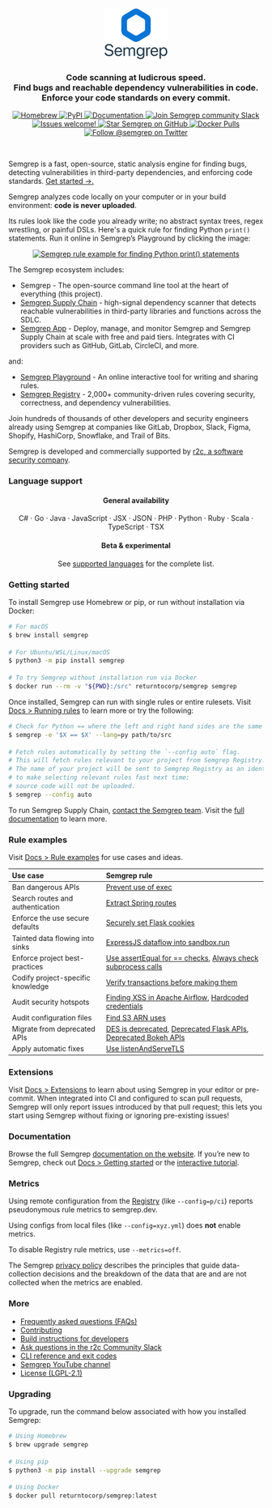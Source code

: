 </br>
<p align="center">
    <a href="https://semgrep.dev"><img src="https://raw.githubusercontent.com/returntocorp/semgrep/develop/semgrep.svg" height="100" alt="Semgrep logo"/></a>
</p>
<h3 align="center">
  Code scanning at ludicrous speed.
  </br>
  Find bugs and reachable dependency vulnerabilities in code.
  <br />Enforce your code standards on every commit.
</h3>
<p align="center">
  <a href="https://formulae.brew.sh/formula/semgrep">
    <img src="https://img.shields.io/homebrew/v/semgrep?style=flat-square" alt="Homebrew" />
  </a>
  <a href="https://pypi.org/project/semgrep/">
    <img alt="PyPI" src="https://img.shields.io/pypi/v/semgrep?style=flat-square&color=blue">
  </a>
  <a href="https://semgrep.dev/docs/">
      <img src="https://img.shields.io/badge/docs-semgrep.dev-purple?style=flat-square" alt="Documentation" />
  </a>
  <a href="https://r2c.dev/slack">
    <img src="https://img.shields.io/badge/slack-1.2k%20members-green?style=flat-square" alt="Join Semgrep community Slack" />
  </a>
  <a href="https://github.com/returntocorp/semgrep/issues/new/choose">
    <img src="https://img.shields.io/badge/issues-welcome-green?style=flat-square" alt="Issues welcome!" />
  </a>
  <a href="https://github.com/returntocorp/semgrep#readme">
    <img src="https://img.shields.io/github/stars/returntocorp/semgrep?label=GitHub%20Stars&style=flat-square" alt="Star Semgrep on GitHub" />
  </a>
  <a href="https://hub.docker.com/r/returntocorp/semgrep">
    <img src="https://img.shields.io/docker/pulls/returntocorp/semgrep.svg?style=flat-square" alt="Docker Pulls" />
  </a>
  <a href="https://twitter.com/intent/follow?screen_name=r2cdev">
    <img src="https://img.shields.io/twitter/follow/semgrep?label=Follow%20semgrep&style=social&color=blue" alt="Follow @semgrep on Twitter" />
  </a>
</p>
</br>

Semgrep is a fast, open-source, static analysis engine for finding bugs, detecting vulnerabilities in third-party dependencies, and enforcing code standards. [Get started →.](#getting-started)

Semgrep analyzes code locally on your computer or in your build environment: **code is never uploaded**.

Its rules look like the code you already write; no abstract syntax trees, regex wrestling, or painful DSLs. Here's a quick rule for finding Python `print()` statements. Run it online in Semgrep’s Playground by clicking the image:

<p align="center">
    <a href="https://semgrep.dev/s/ievans:print-to-logger"><img src="https://raw.githubusercontent.com/returntocorp/semgrep/develop/doc/playground-example.png" width="582" alt="Semgrep rule example for finding Python print() statements"/></a>
</p>

The Semgrep ecosystem includes:

- Semgrep - The open-source command line tool at the heart of everything (this project).
- [Semgrep Supply Chain](https://semgrep.dev/products/semgrep-supply-chain) - high-signal dependency scanner that detects reachable vulnerabilities in third-party libraries and functions across the SDLC.
- [Semgrep App](https://semgrep.dev/manage) - Deploy, manage, and monitor Semgrep and Semgrep Supply Chain at scale with free and paid tiers. Integrates with CI providers such as GitHub, GitLab, CircleCI, and more.

and:

- [Semgrep Playground](https://semgrep.dev/editor) - An online interactive tool for writing and sharing rules.
- [Semgrep Registry](https://semgrep.dev/explore) - 2,000+ community-driven rules covering security, correctness, and dependency vulnerabilities.

Join hundreds of thousands of other developers and security engineers already using Semgrep at companies like GitLab, Dropbox, Slack, Figma, Shopify, HashiCorp, Snowflake, and Trail of Bits.

Semgrep is developed and commercially supported by [r2c, a software security company](https://r2c.dev).

### Language support

<h4 align="center">General availability</h4>
<p align="center">
C# · Go · Java · JavaScript · JSX · JSON · PHP · Python · Ruby · Scala · TypeScript · TSX</br>
</p>
<h4 align="center">Beta & experimental</h4>
<p align="center">
See <a href="https://semgrep.dev/docs/supported-languages/">supported languages</a> for the complete list.
</p>

### Getting started

To install Semgrep use Homebrew or pip, or run without installation via Docker:

```sh
# For macOS
$ brew install semgrep

# For Ubuntu/WSL/Linux/macOS
$ python3 -m pip install semgrep

# To try Semgrep without installation run via Docker
$ docker run --rm -v "${PWD}:/src" returntocorp/semgrep semgrep
```

Once installed, Semgrep can run with single rules or entire rulesets. Visit [Docs > Running rules](https://semgrep.dev/docs/running-rules/) to learn more or try the following:

```sh
# Check for Python == where the left and right hand sides are the same (often a bug)
$ semgrep -e '$X == $X' --lang=py path/to/src

# Fetch rules automatically by setting the `--config auto` flag.
# This will fetch rules relevant to your project from Semgrep Registry.
# The name of your project will be sent to Semgrep Registry as an identifier
# to make selecting relevant rules fast next time;
# source code will not be uploaded.
$ semgrep --config auto
```

To run Semgrep Supply Chain, [contact the Semgrep team](https://semgrpe.dev/contact-us).
Visit the [full documentation](https://semgrep.dev/docs/getting-started/) to learn more.

### Rule examples

Visit [Docs > Rule examples](https://semgrep.dev/docs/writing-rules/rule-ideas/) for use cases and ideas.

| Use case                          | Semgrep rule                                                                                                                                                                                                                                                                                                                                           |
| :-------------------------------- | :----------------------------------------------------------------------------------------------------------------------------------------------------------------------------------------------------------------------------------------------------------------------------------------------------------------------------------------------------- |
| Ban dangerous APIs                | [Prevent use of exec](https://semgrep.dev/s/clintgibler:no-exec)                                                                                                                                                                                                                                                                                       |
| Search routes and authentication  | [Extract Spring routes](https://semgrep.dev/s/clintgibler:spring-routes)                                                                                                                                                                                                                                                                               |
| Enforce the use secure defaults   | [Securely set Flask cookies](https://semgrep.dev/s/dlukeomalley:flask-set-cookie)                                                                                                                                                                                                                                                                      |
| Tainted data flowing into sinks   | [ExpressJS dataflow into sandbox.run](https://semgrep.dev/s/ievans:simple-taint-dataflow)                                                                                                                                                                                                                                                              |
| Enforce project best-practices    | [Use assertEqual for == checks](https://semgrep.dev/s/dlukeomalley:use-assertEqual-for-equality), [Always check subprocess calls](https://semgrep.dev/s/dlukeomalley:unchecked-subprocess-call)                                                                                                                                                        |
| Codify project-specific knowledge | [Verify transactions before making them](https://semgrep.dev/s/dlukeomalley:verify-before-make)                                                                                                                                                                                                                                                        |
| Audit security hotspots           | [Finding XSS in Apache Airflow](https://semgrep.dev/s/ievans:airflow-xss), [Hardcoded credentials](https://semgrep.dev/s/dlukeomalley:hardcoded-credentials)                                                                                                                                                                                           |
| Audit configuration files         | [Find S3 ARN uses](https://semgrep.dev/s/dlukeomalley:s3-arn-use)                                                                                                                                                                                                                                                                                      |
| Migrate from deprecated APIs      | [DES is deprecated](https://semgrep.dev/editor?registry=java.lang.security.audit.crypto.des-is-deprecated), [Deprecated Flask APIs](https://semgrep.dev/editor?registry=python.flask.maintainability.deprecated.deprecated-apis), [Deprecated Bokeh APIs](https://semgrep.dev/editor?registry=python.bokeh.maintainability.deprecated.deprecated_apis) |
| Apply automatic fixes             | [Use listenAndServeTLS](https://semgrep.dev/s/clintgibler:use-listenAndServeTLS)                                                                                                                                                                                                                                                                       |

### Extensions

Visit [Docs > Extensions](https://semgrep.dev/docs/extensions/) to learn about using Semgrep in your editor or pre-commit. When integrated into CI and configured to scan pull requests, Semgrep will only report issues introduced by that pull request; this lets you start using Semgrep without fixing or ignoring pre-existing issues!

### Documentation

Browse the full Semgrep [documentation on the website](https://semgrep.dev/docs). If you’re new to Semgrep, check out [Docs > Getting started](https://semgrep.dev/docs/getting-started/) or the [interactive tutorial](https://semgrep.dev/learn).

### Metrics

Using remote configuration from the [Registry](https://semgrep.dev/r) (like `--config=p/ci`) reports pseudonymous rule metrics to semgrep.dev.

Using configs from local files (like `--config=xyz.yml`) does **not** enable metrics.

To disable Registry rule metrics, use `--metrics=off`.

The Semgrep [privacy policy](https://semgrep.dev/docs/metrics) describes the principles that guide data-collection decisions and the breakdown of the data that are and are not collected when the metrics are enabled.

### More

- [Frequently asked questions (FAQs)](https://semgrep.dev/docs/faq/)
- [Contributing](https://semgrep.dev/docs/contributing/contributing/)
- [Build instructions for developers](INSTALL.md)
- [Ask questions in the r2c Community Slack](https://r2c.dev/slack)
- [CLI reference and exit codes](https://semgrep.dev/docs/cli-usage)
- [Semgrep YouTube channel](https://www.youtube.com/c/semgrep)
- [License (LGPL-2.1)](LICENSE)

### Upgrading

To upgrade, run the command below associated with how you installed Semgrep:

```sh
# Using Homebrew
$ brew upgrade semgrep

# Using pip
$ python3 -m pip install --upgrade semgrep

# Using Docker
$ docker pull returntocorp/semgrep:latest
```

